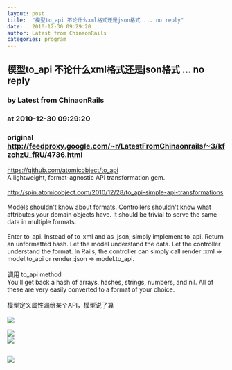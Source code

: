 ```yaml
---
layout: post
title:  "模型to_api 不论什么xml格式还是json格式 ... no reply"
date:   2010-12-30 09:29:20
author: Latest from ChinaonRails
categories: program
---
```


## 模型to_api 不论什么xml格式还是json格式 ... no reply
### by Latest from ChinaonRails
### at 2010-12-30 09:29:20
### original <http://feedproxy.google.com/~r/LatestFromChinaonrails/~3/kfzchzU_fRU/4736.html>

<a href="https://github.com/atomicobject/to_api" rel="nofollow external">https://github.com/atomicobject/to_api</a><br>
A lightweight, format-agnostic API transformation gem.<br>
<br>
<a href="http://spin.atomicobject.com/2010/12/28/to_api-simple-api-transformations" rel="nofollow external">http://spin.atomicobject.com/2010/12/28/to_api-simple-api-transformations</a><br>
<br>
Models shouldn't know about formats. Controllers shouldn't know what attributes your domain objects have. It should be trivial to serve the same data in multiple formats.<br>
<br>
Enter to_api. Instead of to_xml and as_json, simply implement to_api. Return an unformatted hash. Let the model understand the data. Let the controller understand the format. In Rails, the controller can simply call render :xml =&gt; model.to_api or render :json =&gt; model.to_api.<br>
<br>
调用 to_api method<br>
 You'll get back a hash of arrays, hashes, strings, numbers, and nil. All of these are very easily converted to a format of your choice.<br>
<br>
 模型定义属性漏给某个API，模型说了算<br>
<br>
<img src="http://news.sznews.com/images/attachement/jpg/site3/20101222/001422474e250e7c18662e.jpg" border="0">
<p><a href="http://feedads.g.doubleclick.net/~a/MoN12YO0nKp7Dp5YnRBYighQiAY/0/da"><img src="http://feedads.g.doubleclick.net/~a/MoN12YO0nKp7Dp5YnRBYighQiAY/0/di" border="0" ismap></a><br>
<a href="http://feedads.g.doubleclick.net/~a/MoN12YO0nKp7Dp5YnRBYighQiAY/1/da"><img src="http://feedads.g.doubleclick.net/~a/MoN12YO0nKp7Dp5YnRBYighQiAY/1/di" border="0" ismap></a></p><img src="http://feeds.feedburner.com/~r/LatestFromChinaonrails/~4/kfzchzU_fRU" height="1" width="1"><img src="http://www1.feedsky.com/t1/457753407/RubyonRails_q5tb/feedsky/s.gif?r=http://feedproxy.google.com/~r/LatestFromChinaonrails/~3/kfzchzU_fRU/4736.html" border="0" height="0" width="0"><p><a href="http://www1.feedsky.com/r/l/feedsky/RubyonRails_q5tb/457753407/art01.html"><img border="0" ismap src="http://www1.feedsky.com/r/i/feedsky/RubyonRails_q5tb/457753407/art01.gif"></a></p>
